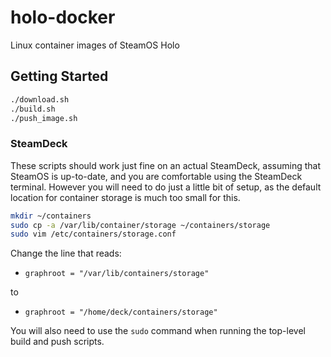 # holo-docker
Linux container images of SteamOS Holo

## Getting Started

```sh
./download.sh
./build.sh
./push_image.sh
```

### SteamDeck

These scripts should work just fine on an actual SteamDeck, assuming that SteamOS is up-to-date, and you are comfortable using the SteamDeck terminal. However you will need to do just a little bit of setup, as the default location for container storage is much too small for this.

```sh
mkdir ~/containers
sudo cp -a /var/lib/container/storage ~/containers/storage
sudo vim /etc/containers/storage.conf
```

Change the line that reads:

- `graphroot = "/var/lib/containers/storage"`

to

- `graphroot = "/home/deck/containers/storage"`

You will also need to use the `sudo` command when running the top-level build and push scripts.

